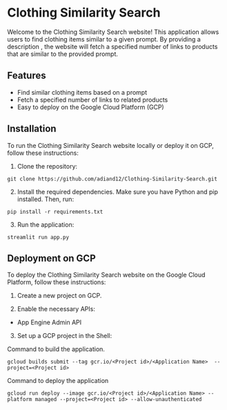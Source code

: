 # Clothing Similarity Search 

Welcome to the Clothing Similarity Search website! This application allows users to find clothing items similar to a given prompt. By providing a description , the website will fetch a specified number of links to products that are  similar to the provided prompt.

## Features

- Find  similar clothing items based on a prompt
- Fetch a specified number of links to related products
- Easy to deploy on the Google Cloud Platform (GCP)

## Installation

To run the Clothing Similarity Search website locally or deploy it on GCP, follow these instructions:

1. Clone the repository:
```
git clone https://github.com/adiand12/Clothing-Similarity-Search.git
```

2. Install the required dependencies. Make sure you have Python and pip installed. Then, run:
```
pip install -r requirements.txt
```
3. Run the application:
```
streamlit run app.py
```


## Deployment on GCP

To deploy the Clothing Similarity Search website on the Google Cloud Platform, follow these instructions:

1. Create a new project on GCP.

2. Enable the necessary APIs:

- App Engine Admin API

3. Set up a GCP project in the  Shell:

Command to build the application.
```
gcloud builds submit --tag gcr.io/<Project id>/<Application Name>  --project=<Project id>
```

Command to deploy the application
```
gcloud run deploy --image gcr.io/<Project id>/<Application Name> --platform managed --project=<Project id> --allow-unauthenticated
```
